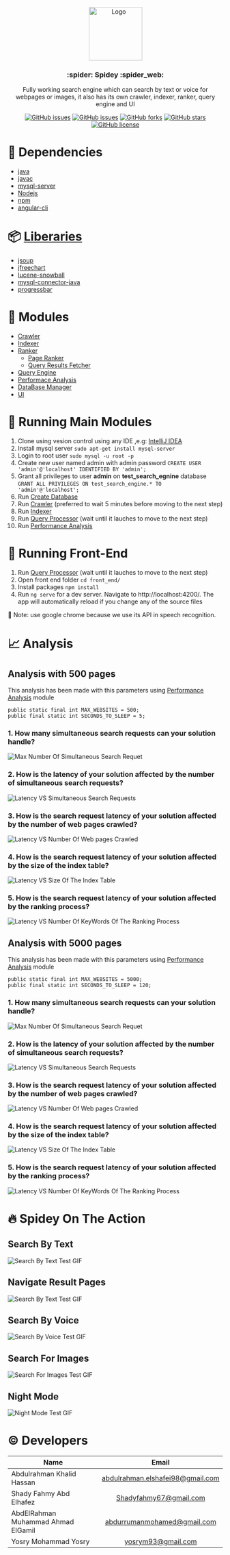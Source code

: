 <br />
<br />
<p align="center">
  <a href="https://github.com/shadyfahmy/SearchEngine">
    <img src="readme_images/spidey.png" alt="Logo" width="125" height="125">
  </a>
  
  <h3 align="center">:spider: Spidey :spider_web:</h3>

  <p align="center">
    Fully working search engine which can search by text or voice for webpages or images, it also has its own crawler, indexer, ranker, query engine and UI
  </p>
</p>

</div>

<div align="center">

[![GitHub issues](https://img.shields.io/github/contributors/shadyfahmy/SearchEngine)](https://github.com/shadyfahmy/SearchEngine/contributors)
[![GitHub issues](https://img.shields.io/github/issues/shadyfahmy/SearchEngine)](https://github.com/shadyfahmy/SearchEngine/issues)
[![GitHub forks](https://img.shields.io/github/forks/shadyfahmy/SearchEngine)](https://github.com/shadyfahmy/SearchEngine/network)
[![GitHub stars](https://img.shields.io/github/stars/shadyfahmy/SearchEngine)](https://github.com/shadyfahmy/SearchEngine/stargazers)
[![GitHub license](https://img.shields.io/github/license/shadyfahmy/SearchEngine)](https://github.com/shadyfahmy/SearchEngine/blob/master/LICENSE)

</div>

# :construction_worker: Dependencies

- [java](https://www.java.com)
- [javac](https://docs.oracle.com/javase/8/docs/technotes/tools/windows/javac.html)
- [mysql-server](https://dev.mysql.com)
- [Nodejs](https://nodejs.org)
- [npm](https://www.npmjs.com)
- [angular-cli](https://angular.io/cli)

# :package: [Liberaries](/lib)

- [jsoup](https://jsoup.org)
- [jfreechart](http://www.jfree.org/jfreechart/)
- [lucene-snowball](http://www.java2s.com/Code/Jar/a/Downloadapachelucenesnowballjar.htm)
- [mysql-connector-java](https://dev.mysql.com/downloads/connector/j/5.1.html)
- [progressbar](http://www.java2s.com/Code/Jar/p/Downloadprogressbar14171jar.htm)

# :pencil: Modules

- [Crawler](/src/crawler)
- [Indexer](/src/indexer)
- [Ranker](/src/ranker/)
  - [Page Ranker](/src/ranker/PageRanker.java)
  - [Query Results Fetcher](/src/ranker/QueryResultsFetcher.java)
- [Query Engine](/query_processor)
- [Performace Analysis](/src/performance_analysis)
- [DataBase Manager](/src/k2_algorithmic_warmup/database_manager)
- [UI](/front_end)

# :rocket: Running Main Modules

1. Clone using vesion control using any IDE ,e.g: [IntelliJ IDEA](https://www.jetbrains.com/help/idea/set-up-a-git-repository.html)
2. Install mysql server
   `sudo apt-get install mysql-server`
3. Login to root user
   `sudo mysql -u root -p`
4. Create new user named admin with admin password
   `CREATE USER 'admin'@'localhost' IDENTIFIED BY 'admin';`
5. Grant all privileges to user **admin** on **test_search_egnine** database
   `GRANT ALL PRIVILEGES ON test_search_engine.* TO 'admin'@'localhost';`
6. Run [Create Database](/src/database_manager/CreateDatabase.java)
7. Run [Crawler](/src/crawler/Crawler.java) (preferred to wait 5 minutes before moving to the next step)
8. Run [Indexer](/src/indexer/Indexer.java)
9. Run [Query Processor](/query_processor/src/main/java/com/search/queryprocessor/QueryprocessorApplication.java) (wait until it lauches to move to the next step)
10. Run [Performance Analysis](/src/performance_analysis/PerformanceAnalysis.java)

# :art: Running Front-End

1. Run [Query Processor](/query_processor/src/main/java/com/search/queryprocessor/QueryprocessorApplication.java) (wait until it lauches to move to the next step)
2. Open front end folder
   `cd front_end/`
3. Install packages
   `npm install`
4. Run `ng serve` for a dev server. Navigate to http://localhost:4200/. The app will automatically reload if you change any of the source files

:memo: Note: use google chrome because we use its API in speech recognition.

# :chart_with_upwards_trend: Analysis

## Analysis with 500 pages

This analysis has been made with this parameters using [Performance Analysis](/src/performance_analysis/PerformanceAnalysis.java) module

```
public static final int MAX_WEBSITES = 500;
public final static int SECONDS_TO_SLEEP = 5;
```

### 1. How many simultaneous search requests can your solution handle?

![Max Number Of Simultaneous Search Requet](readme_images/max_num_sim_search_requests_500.png)

### 2. How is the latency of your solution affected by the number of simultaneous search requests?

![Latency VS Simultaneous Search Requests](readme_images/latency_vs_sim_num_requests_500.png)

### 3. How is the search request latency of your solution affected by the number of web pages crawled?

![Latency VS Number Of Web pages Crawled](readme_images/latency_vs_crawled_num_500.png)

### 4. How is the search request latency of your solution affected by the size of the index table?

![Latency VS Size Of The Index Table](readme_images/latency_vs_indexed_num_500.png)

### 5. How is the search request latency of your solution affected by the ranking process?

![Latency VS Number Of KeyWords Of The Ranking Process](readme_images/latency_vs_num_keywords_500.png)

## Analysis with 5000 pages

This analysis has been made with this parameters using [Performance Analysis](/src/performance_analysis/PerformanceAnalysis.java) module

```
public static final int MAX_WEBSITES = 5000;
public final static int SECONDS_TO_SLEEP = 120;
```

### 1. How many simultaneous search requests can your solution handle?

![Max Number Of Simultaneous Search Requet](readme_images/max_num_sim_search_requests_5000.png)

### 2. How is the latency of your solution affected by the number of simultaneous search requests?

![Latency VS Simultaneous Search Requests](readme_images/latency_vs_sim_num_requests_5000.png)

### 3. How is the search request latency of your solution affected by the number of web pages crawled?

![Latency VS Number Of Web pages Crawled](readme_images/latency_vs_crawled_num_5000.png)

### 4. How is the search request latency of your solution affected by the size of the index table?

![Latency VS Size Of The Index Table](readme_images/latency_vs_indexed_num_5000.png)

### 5. How is the search request latency of your solution affected by the ranking process?

![Latency VS Number Of KeyWords Of The Ranking Process](readme_images/latency_vs_num_keywords_5000.png)

# :fire: Spidey On The Action

## Search By Text

![Search By Text Test GIF](readme_images/search_text_test_1.gif)

## Navigate Result Pages

![Search By Text Test GIF](readme_images/pages_test.gif)

## Search By Voice

![Search By Voice Test GIF](readme_images/voice_test.gif)

## Search For Images

![Search For Images Test GIF](readme_images/search_image_test.gif)

## Night Mode

![Night Mode Test GIF](readme_images/nightmode_test.gif)

# :copyright: Developers

<center>
  
| Name                                |              Email               |
| ----------------------------------- | :------------------------------: |
| Abdulrahman Khalid Hassan           | abdulrahman.elshafei98@gmail.com |
| Shady Fahmy Abd Elhafez             |       Shadyfahmy67@gmail.com     |
| AbdElRahman Muhammad Ahmad ElGamil  |     abdurrumanmohamed@gmail.com  |
| Yosry Mohammad Yosry                |         yosrym93@gmail.com       |

</center>
